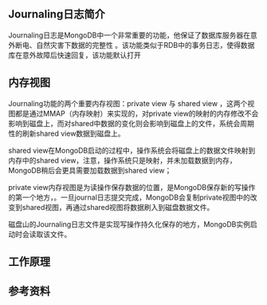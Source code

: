 ## Journaling日志简介

Journaling日志是MongoDB中一个非常重要的功能，他保证了数据库服务器在意外断电、自然灾害下数据的完整性 。该功能类似于RDB中的事务日志，使得数据库在意外故障后快速回复，该功能默认打开

## 内存视图

Journaling功能的两个重要内存视图：private view 与 shared view ，这两个视图都是通过MMAP（内存映射）来实现的，对private view的映射的内存修改不会影响到磁盘上，而对shared中数据的变化则会影响到磁盘上的文件，系统会周期性的刷新shared view数据到磁盘上。

shared view在MongoDB启动的过程中，操作系统会将磁盘上的数据文件映射到内存中的shared view，注意，操作系统只是映射，并未加载数据到内存，MongoDB稍后会更具需要加载数据到shared view；

private view内存视图是为读操作保存数据的位置，是MongoDB保存新的写操作的第一个地方，。一旦journal日志提交完成，MongoDB会复制private视图中的改变到shared视图，再通过shared视图将数据刷入到磁盘数据文件。

磁盘山的Journaling日志文件是实现写操作持久化保存的地方，MongoDB实例启动时会读取该文件。

## 工作原理



## 参考资料



